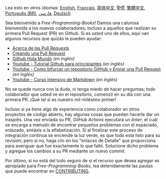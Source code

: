 Lea esto en otros idiomas: [English](HOWTO.md), [Français](HOWTO-fr.md), [简体中文](HOWTO-zh.md), [हिन्दी](HOWTO-hi.md), [繁體中文](HOWTO-zh_TW.md), [Português (BR)](HOWTO-pt_BR.md), [فارسی](HOWTO-fa_IR.md), [Deutsch](HOWTO-de.md)

Sea bienvenido a *Free-Programming-Books*! Damos una calurosa bienvenida a los nuevos colaboradores; incluso a aquellos que realizan su primera Pull Request (PR) en Github. Si es usted uno de ellos, aquí van algunos recursos que quizás le pueden ayudar:

* [Acerca de las Pull Requests](https://docs.github.com/es/github/collaborating-with-pull-requests/proposing-changes-to-your-work-with-pull-requests/about-pull-requests)
* [Creando una Pull Request](https://docs.github.com/es/github/collaborating-with-pull-requests/proposing-changes-to-your-work-with-pull-requests/creating-a-pull-request)
* [Github Hola Mundo](https://guides.github.com/activities/hello-world/) *(en inglés)*
* [Youtube - Tutorial Github para principiantes](https://www.youtube.com/watch?v=0fKg7e37bQE) *(en inglés)*
* [Youtube - Como bifurcar un repositorio GitHub y Enviar una Pull Request](https://www.youtube.com/watch?v=G1I3HF4YWEw) *(en inglés)*
* [Youtube - Curso intensivo de Markdown](https://www.youtube.com/watch?v=HUBNt18RFbo) *(en inglés)*


No se quede nunca con la duda, ni tenga miedo de hacer preguntas; todo colaborador que usted ve en el repositorio, comenzó en su día con una primera PR. ¡Qué tal si es nuestro mil-milésimo primer!

Incluso si ya tiene algo de experiencia como colaborador en otros proyectos de código abierto, hay algunas cosas que pueden hacerle dar un traspiés. Una vez enviada su PR, *GitHub Actions* ejecutará un *linter*; el cuál se encarga a menudo de encontrar pequeños problemas con el espaciado, enlazado, sintáxis o la alfabetización. Si al finalizar este proceso de integración contínua se enciende la luz verde, es que todo está listo para su revisión; pero si no, haga clic en los "enlaces de Detalle" que proporciona para averiguar qué fue exactamente lo que falló. Solucione dicho problema y agregue los cambios a su PR mediante un nuevo commit.

Por último, si no está del todo seguro de si el recurso que desea agregar es apropiado para *Free-Programming-Books*, lea detenidamente las pautas que puede encontrar en [CONTRIBUTING](CONTRIBUTING-es.md).
